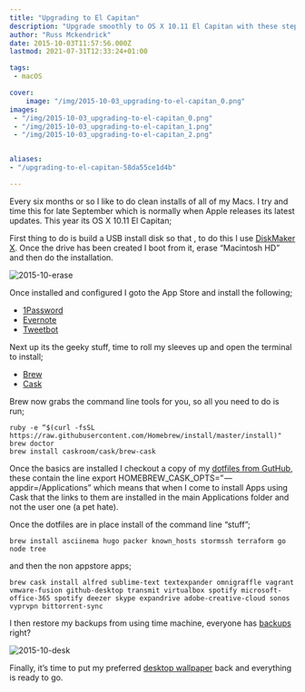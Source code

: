```yaml
---
title: "Upgrading to El Capitan"
description: "Upgrade smoothly to OS X 10.11 El Capitan with these steps. From creating a USB install disk to restoring backups, ensure a seamless transition for enhanced performance."
author: "Russ Mckendrick"
date: 2015-10-03T11:57:56.000Z
lastmod: 2021-07-31T12:33:24+01:00

tags:
 - macOS

cover:
    image: "/img/2015-10-03_upgrading-to-el-capitan_0.png" 
images:
 - "/img/2015-10-03_upgrading-to-el-capitan_0.png"
 - "/img/2015-10-03_upgrading-to-el-capitan_1.png"
 - "/img/2015-10-03_upgrading-to-el-capitan_2.png"


aliases:
- "/upgrading-to-el-capitan-58da55ce1d4b"

---
```


Every six months or so I like to do clean installs of all of my Macs. I try and time this for late September which is normally when Apple releases its latest updates. This year its OS X 10.11 El Capitan;

First thing to do is build a USB install disk so that , to do this I use [DiskMaker X](http://diskmakerx.com). Once the drive has been created I boot from it, erase “Macintosh HD” and then do the installation.

![2015-10-erase](/img/2015-10-03_upgrading-to-el-capitan_1.png)

Once installed and configured I goto the App Store and install the following;

- [1Password](https://agilebits.com/onepassword)
- [Evernote](https://evernote.com)
- [Tweetbot](http://tapbots.com/tweetbot/mac/)

Next up its the geeky stuff, time to roll my sleeves up and open the terminal to install;

- [Brew](http://brew.sh)
- [Cask](http://caskroom.io)

Brew now grabs the command line tools for you, so all you need to do is run;

```
ruby -e “$(curl -fsSL https://raw.githubusercontent.com/Homebrew/install/master/install)"
brew doctor
brew install caskroom/cask/brew-cask
```

Once the basics are installed I checkout a copy of my [dotfiles from GutHub](https://github.com/russmckendrick/dotfiles), these contain the line export HOMEBREW_CASK_OPTS=” — appdir=/Applications” which means that when I come to install Apps using Cask that the links to them are installed in the main Applications folder and not the user one (a pet hate).

Once the dotfiles are in place install of the command line “stuff”;

```
brew install asciinema hugo packer known_hosts stormssh terraform go node tree
```

and then the non appstore apps;

```
brew cask install alfred sublime-text textexpander omnigraffle vagrant vmware-fusion github-desktop transmit virtualbox spotify microsoft-office-365 spotify deezer skype expandrive adobe-creative-cloud sonos vyprvpn bittorrent-sync
```

I then restore my backups from using time machine, everyone has [backups](/2015/02/08/backups/) right?

![2015-10-desk](/img/2015-10-03_upgrading-to-el-capitan_2.png)

Finally, it’s time to put my preferred [desktop wallpaper](/2015/03/15/desktop-wallpaper/) back and everything is ready to go.
